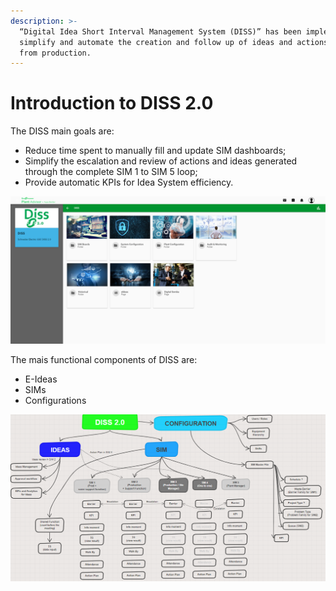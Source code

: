 ```yaml
---
description: >-
  “Digital Idea Short Interval Management System (DISS)” has been implemented to
  simplify and automate the creation and follow up of ideas and actions issued
  from production.
---
```


# Introduction to DISS 2.0

The DISS main goals are:

* Reduce time spent to manually fill and update SIM dashboards;
* Simplify the escalation and review of actions and ideas generated through the complete SIM 1 to SIM 5 loop;
* Provide automatic KPIs for Idea System efficiency.

![DISS 2.0 Main Page](.gitbook/assets/image%20%282%29.png)

The mais functional components of DISS are: 

* E-Ideas
* SIMs
* Configurations

![DISS 2.0 Logical Map ](.gitbook/assets/image%20%281%29.png)

  

